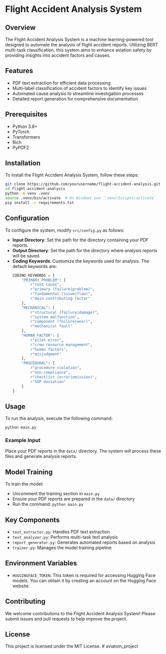 # Flight Accident Analysis System

## Overview
The Flight Accident Analysis System is a machine learning-powered tool designed to automate the analysis of flight accident reports. Utilizing BERT multi-task classification, this system aims to enhance aviation safety by providing insights into accident factors and causes.

## Features
- PDF text extraction for efficient data processing
- Multi-label classification of accident factors to identify key issues
- Automated cause analysis to streamline investigation processes
- Detailed report generation for comprehensive documentation

## Prerequisites
- Python 3.8+
- PyTorch
- Transformers
- Rich
- PyPDF2

## Installation
To install the Flight Accident Analysis System, follow these steps:
```bash
git clone https://github.com/yourusername/flight-accident-analysis.git
cd flight-accident-analysis
python -m venv .venv
source .venv/bin/activate  # On Windows use `.venv\Scripts\activate`
pip install -r requirements.txt
```

## Configuration
To configure the system, modify `src/config.py` as follows:
- **Input Directory**: Set the path for the directory containing your PDF reports.
- **Output Directory**: Set the path for the directory where analysis reports will be saved.
- **Coding Keywords**: Customize the keywords used for analysis. The default keywords are:
  ```python
  CODING_KEYWORDS = {
      "PRIMARY_PROBLEM": [
          r"root cause",
          r"primary (failure|problem)",
          r"fundamental (issue|flaw)",
          r"main contributing factor"
      ],
      "MECHANICAL": [
          r"structural (failure|damage)",
          r"system malfunction",
          r"component (failure|wear)",
          r"mechanical fault"
      ],
      "HUMAN_FACTOR": [
          r"pilot error",
          r"crew resource management",
          r"human factors",
          r"misjudgment"
      ],
      "PROCEDURAL": [
          r"procedure violation",
          r"non-compliance",
          r"checklist (error|omission)",
          r"SOP deviation"
      ]
  }
  ```

## Usage
To run the analysis, execute the following command:
```bash
python main.py
```
### Example Input
Place your PDF reports in the `data/` directory. The system will process these files and generate analysis reports.

## Model Training
To train the model:
- Uncomment the training section in `main.py`
- Ensure your PDF reports are prepared in the `data/` directory
- Run the command: `python main.py`

## Key Components
- `text_extractor.py`: Handles PDF text extraction
- `text_analyzer.py`: Performs multi-task text analysis
- `report_generator.py`: Generates automated reports based on analysis
- `trainer.py`: Manages the model training pipeline

## Environment Variables
- `HUGGINGFACE_TOKEN`: This token is required for accessing Hugging Face models. You can obtain it by creating an account on the Hugging Face website.

## Contributing
We welcome contributions to the Flight Accident Analysis System! Please submit issues and pull requests to help improve the project.

## License
This project is licensed under the MIT License.
#   a v i a t o i n _ p r o j e c t  
 